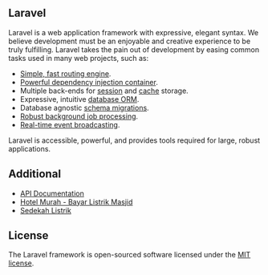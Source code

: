 ## Laravel
Laravel is a web application framework with expressive, elegant syntax. We believe development must be an enjoyable and creative experience to be truly fulfilling. Laravel takes the pain out of development by easing common tasks used in many web projects, such as:
- [Simple, fast routing engine](https://laravel.com/docs/routing).
- [Powerful dependency injection container](https://laravel.com/docs/container).
- Multiple back-ends for [session](https://laravel.com/docs/session) and [cache](https://laravel.com/docs/cache) storage.
- Expressive, intuitive [database ORM](https://laravel.com/docs/eloquent).
- Database agnostic [schema migrations](https://laravel.com/docs/migrations).
- [Robust background job processing](https://laravel.com/docs/queues).
- [Real-time event broadcasting](https://laravel.com/docs/broadcasting).

Laravel is accessible, powerful, and provides tools required for large, robust applications.

## Additional
- [API Documentation](https://www.postman.com/joint-operations-meteorologist-8963731/2025/documentation/3fqa8aa/electra-api)
- [Hotel Murah - Bayar Listrik Masjid](https://www.hotelmurah.com/pulsa/bayarin-listrik-masjid)
- [Sedekah Listrik](https://sedekahlistrik.org/)

## License
The Laravel framework is open-sourced software licensed under the [MIT license](https://opensource.org/licenses/MIT).
